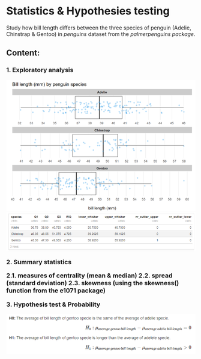 # Statistics & Hypothesies testing
Study how bill length differs between the three species of penguin (Adelie, Chinstrap & Gentoo) in *penguins* dataset from the *palmerpenguins package*.    

<h2>Content:</h2>  
<h3> 
  <p> 1. Exploratory analysis </p>  
  <img src= "https://github.com/netojoao85/statistics_and_hypothesis_tests/blob/main/images/exploratory_analysis.png"  /> <img src= "https://github.com/netojoao85/statistics_and_hypothesis_tests/blob/main/images/exploratory_analysis_summary.png" />     
  
  <p></p>
  <p> 2. Summary statistics  </p>       
    2.1. measures of centrality (mean & median)       
    2.2. spread (standard deviation)        
    2.3. skewness (using the skewness() function from the e1071 package)
    
  <p></p>
  <p> 3. Hypothesis test & Probability  </p>    
</h3>
<img src= "https://github.com/netojoao85/statistics_and_hypothesis_tests/blob/main/images/hypothesis%20test.png"  />

